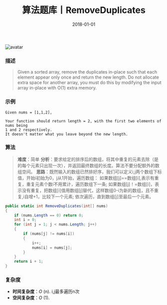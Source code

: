 ﻿---
title: 算法题库丨RemoveDuplicates
tags:
  - 算法
  - 编程技巧
  - 数据结构
categories: 计算机基础
date: 2018-01-01
---
![avatar](/uploads/images/43aa6878-123e-40ae-84c5-ca0e19bee1ae.jpg)
### 描述
>Given a sorted array, remove the duplicates in-place such that each element appear only once and return the new length.
Do not allocate extra space for another array, you must do this by modifying the input array in-place with O(1) extra memory.

<!-- more -->
### 示例
 ```
Given nums = [1,1,2],
	
Your function should return length = 2, with the first two elements of nums being 
1 and 2 respectively.
It doesn't matter what you leave beyond the new length.
 ```
### 算法
>**难度**：简单
**分析**：要求给定的排序后的数组，将其中重复的元素去除（是的每个元素只出现一次），并返回最终数组的长度。算法不要分配额外的数组空间。
**思路**：既然输入的数组已然排好序，我们可以定义i,j两个数组下标值，开始i初始为0，j从1开始，遍历数组：
如果数组[j]==数组[i],表示有重复，重复元素个数i不用累计，遍历数组下一条;
如果数组[j]！=数组[i]，表示没有重复，把数组[i]值用数组[j]替代，这样数组0-i为新的数组，且不重复,i自增+1，比较下一个元素;
依次遍历，直到数组[j]至最后一个元素。

```csharp
public static int RemoveDuplicates(int[] nums)
{                                             
    if (nums.Length == 0) return 0;           
    int i = 0;                                
    for (int j = 1; j < nums.Length; j++)     
    {                                         
        if (nums[j] != nums[i])               
        {                                     
            i++;                              
            nums[i] = nums[j];                
        }                                     
    }                                         
    return i + 1;                             
}                                             
 ```
### 复杂度
- **时间复杂度**：*O* (n). i,j最多遍历n次
- **空间复杂度**：*O* (1).



